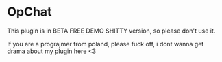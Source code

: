 # OpChat


This plugin is in BETA FREE DEMO SHITTY version, so please don't use it.

If you are a prograjmer from poland, please fuck off, i dont wanna get drama about my plugin here <3
